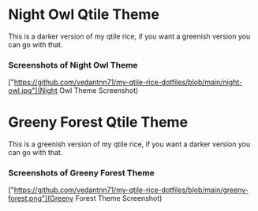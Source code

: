 # Night Owl Qtile Theme
This is a darker version of my qtile rice, if you want a greenish version you can go with that.

### Screenshots of Night Owl Theme
["https://github.com/vedantnn71/my-qtile-rice-dotfiles/blob/main/night-owl.jpg"](Night Owl Theme Screenshot)

# Greeny Forest Qtile Theme
This is a greenish version of my qtile rice, if you want a darker version you can go with that.

### Screenshots of Greeny Forest Theme
["https://github.com/vedantnn71/my-qtile-rice-dotfiles/blob/main/greeny-forest.png"](Greeny Forest Theme Screenshot)
